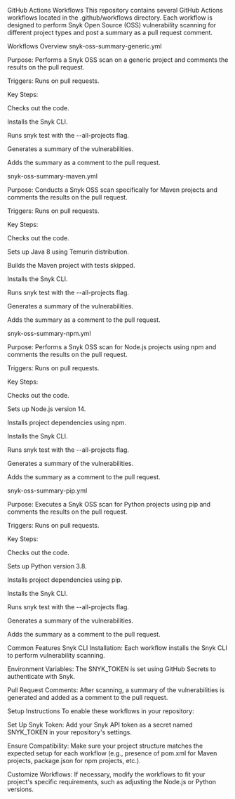 GitHub Actions Workflows
This repository contains several GitHub Actions workflows located in the .github/workflows directory. Each workflow is designed to perform Snyk Open Source (OSS) vulnerability scanning for different project types and post a summary as a pull request comment.

Workflows Overview
snyk-oss-summary-generic.yml

Purpose: Performs a Snyk OSS scan on a generic project and comments the results on the pull request.​

Triggers: Runs on pull requests.​

Key Steps:

Checks out the code.

Installs the Snyk CLI.

Runs snyk test with the --all-projects flag.

Generates a summary of the vulnerabilities.

Adds the summary as a comment to the pull request.

snyk-oss-summary-maven.yml

Purpose: Conducts a Snyk OSS scan specifically for Maven projects and comments the results on the pull request.​

Triggers: Runs on pull requests.​

Key Steps:

Checks out the code.

Sets up Java 8 using Temurin distribution.

Builds the Maven project with tests skipped.

Installs the Snyk CLI.

Runs snyk test with the --all-projects flag.

Generates a summary of the vulnerabilities.

Adds the summary as a comment to the pull request.

snyk-oss-summary-npm.yml

Purpose: Performs a Snyk OSS scan for Node.js projects using npm and comments the results on the pull request.​

Triggers: Runs on pull requests.​

Key Steps:

Checks out the code.

Sets up Node.js version 14.

Installs project dependencies using npm.

Installs the Snyk CLI.

Runs snyk test with the --all-projects flag.

Generates a summary of the vulnerabilities.

Adds the summary as a comment to the pull request.

snyk-oss-summary-pip.yml

Purpose: Executes a Snyk OSS scan for Python projects using pip and comments the results on the pull request.​

Triggers: Runs on pull requests.​

Key Steps:

Checks out the code.

Sets up Python version 3.8.

Installs project dependencies using pip.

Installs the Snyk CLI.

Runs snyk test with the --all-projects flag.

Generates a summary of the vulnerabilities.

Adds the summary as a comment to the pull request.

Common Features
Snyk CLI Installation: Each workflow installs the Snyk CLI to perform vulnerability scanning.​

Environment Variables: The SNYK_TOKEN is set using GitHub Secrets to authenticate with Snyk.​

Pull Request Comments: After scanning, a summary of the vulnerabilities is generated and added as a comment to the pull request.​

Setup Instructions
To enable these workflows in your repository:

Set Up Snyk Token: Add your Snyk API token as a secret named SNYK_TOKEN in your repository's settings.​

Ensure Compatibility: Make sure your project structure matches the expected setup for each workflow (e.g., presence of pom.xml for Maven projects, package.json for npm projects, etc.).​

Customize Workflows: If necessary, modify the workflows to fit your project's specific requirements, such as adjusting the Node.js or Python versions.